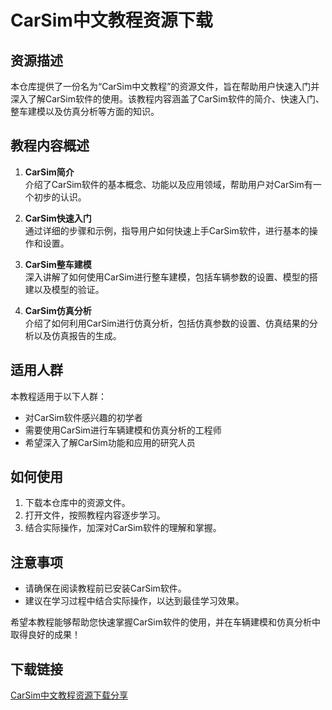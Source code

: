 # CarSim中文教程资源下载

## 资源描述

本仓库提供了一份名为“CarSim中文教程”的资源文件，旨在帮助用户快速入门并深入了解CarSim软件的使用。该教程内容涵盖了CarSim软件的简介、快速入门、整车建模以及仿真分析等方面的知识。

## 教程内容概述

1. **CarSim简介**  
   介绍了CarSim软件的基本概念、功能以及应用领域，帮助用户对CarSim有一个初步的认识。

2. **CarSim快速入门**  
   通过详细的步骤和示例，指导用户如何快速上手CarSim软件，进行基本的操作和设置。

3. **CarSim整车建模**  
   深入讲解了如何使用CarSim进行整车建模，包括车辆参数的设置、模型的搭建以及模型的验证。

4. **CarSim仿真分析**  
   介绍了如何利用CarSim进行仿真分析，包括仿真参数的设置、仿真结果的分析以及仿真报告的生成。

## 适用人群

本教程适用于以下人群：

- 对CarSim软件感兴趣的初学者
- 需要使用CarSim进行车辆建模和仿真分析的工程师
- 希望深入了解CarSim功能和应用的研究人员

## 如何使用

1. 下载本仓库中的资源文件。
2. 打开文件，按照教程内容逐步学习。
3. 结合实际操作，加深对CarSim软件的理解和掌握。

## 注意事项

- 请确保在阅读教程前已安装CarSim软件。
- 建议在学习过程中结合实际操作，以达到最佳学习效果。

希望本教程能够帮助您快速掌握CarSim软件的使用，并在车辆建模和仿真分析中取得良好的成果！

## 下载链接

[CarSim中文教程资源下载分享](https://pan.quark.cn/s/4fb8cb49a46d)